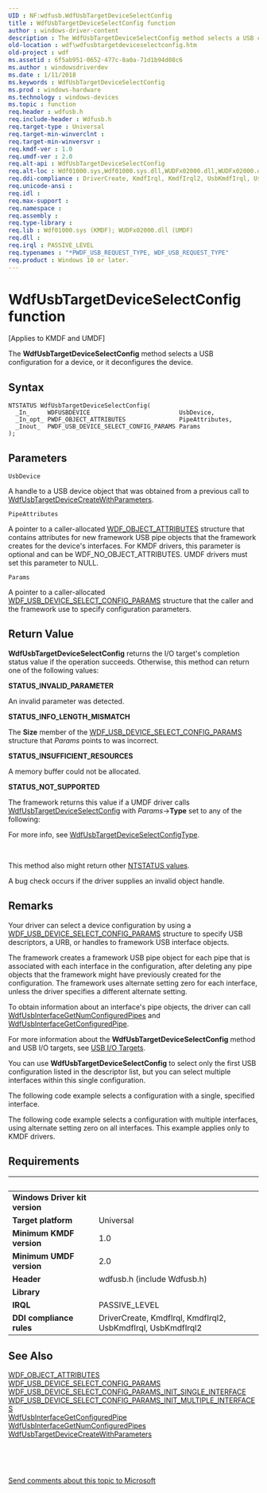 ```yaml
---
UID : NF:wdfusb.WdfUsbTargetDeviceSelectConfig
title : WdfUsbTargetDeviceSelectConfig function
author : windows-driver-content
description : The WdfUsbTargetDeviceSelectConfig method selects a USB configuration for a device, or it deconfigures the device.
old-location : wdf\wdfusbtargetdeviceselectconfig.htm
old-project : wdf
ms.assetid : 6f5ab951-0652-477c-8a0a-71d1b94d08c6
ms.author : windowsdriverdev
ms.date : 1/11/2018
ms.keywords : WdfUsbTargetDeviceSelectConfig
ms.prod : windows-hardware
ms.technology : windows-devices
ms.topic : function
req.header : wdfusb.h
req.include-header : Wdfusb.h
req.target-type : Universal
req.target-min-winverclnt : 
req.target-min-winversvr : 
req.kmdf-ver : 1.0
req.umdf-ver : 2.0
req.alt-api : WdfUsbTargetDeviceSelectConfig
req.alt-loc : Wdf01000.sys,Wdf01000.sys.dll,WUDFx02000.dll,WUDFx02000.dll.dll
req.ddi-compliance : DriverCreate, KmdfIrql, KmdfIrql2, UsbKmdfIrql, UsbKmdfIrql2
req.unicode-ansi : 
req.idl : 
req.max-support : 
req.namespace : 
req.assembly : 
req.type-library : 
req.lib : Wdf01000.sys (KMDF); WUDFx02000.dll (UMDF)
req.dll : 
req.irql : PASSIVE_LEVEL
req.typenames : "*PWDF_USB_REQUEST_TYPE, WDF_USB_REQUEST_TYPE"
req.product : Windows 10 or later.
---
```



# WdfUsbTargetDeviceSelectConfig function
<p class="CCE_Message">[Applies to KMDF and UMDF]

The <b>WdfUsbTargetDeviceSelectConfig</b> method selects a USB configuration for a device, or it deconfigures the device.

## Syntax

````
NTSTATUS WdfUsbTargetDeviceSelectConfig(
  _In_     WDFUSBDEVICE                         UsbDevice,
  _In_opt_ PWDF_OBJECT_ATTRIBUTES               PipeAttributes,
  _Inout_  PWDF_USB_DEVICE_SELECT_CONFIG_PARAMS Params
);
````

## Parameters

`UsbDevice`

A handle to a USB device object that was obtained from a previous call to <a href="..\wdfusb\nf-wdfusb-wdfusbtargetdevicecreatewithparameters.md">WdfUsbTargetDeviceCreateWithParameters</a>.

`PipeAttributes`

A pointer to a caller-allocated <a href="..\wdfobject\ns-wdfobject-_wdf_object_attributes.md">WDF_OBJECT_ATTRIBUTES</a> structure that contains attributes for new framework USB pipe objects that the framework creates for the device's interfaces. For KMDF drivers, this parameter is optional and can be WDF_NO_OBJECT_ATTRIBUTES. UMDF drivers must set this parameter to NULL.

`Params`

A pointer to a caller-allocated <a href="..\wdfusb\ns-wdfusb-_wdf_usb_device_select_config_params.md">WDF_USB_DEVICE_SELECT_CONFIG_PARAMS</a> structure that the caller and the framework use to specify configuration parameters.


## Return Value

<b>WdfUsbTargetDeviceSelectConfig</b> returns the I/O target's completion status value if the operation succeeds. Otherwise, this method can return one of the following values:
<dl>
<dt><b>STATUS_INVALID_PARAMETER</b></dt>
</dl>An invalid parameter was detected.
<dl>
<dt><b>STATUS_INFO_LENGTH_MISMATCH</b></dt>
</dl>The <b>Size</b> member of the <a href="..\wdfusb\ns-wdfusb-_wdf_usb_device_select_config_params.md">WDF_USB_DEVICE_SELECT_CONFIG_PARAMS</a> structure that <i>Params</i> points to was incorrect.
<dl>
<dt><b>STATUS_INSUFFICIENT_RESOURCES</b></dt>
</dl>A memory buffer could not be allocated.
<dl>
<dt><b>STATUS_NOT_SUPPORTED</b></dt>
</dl>The framework returns this value if a UMDF driver calls <a href="..\wdfusb\nf-wdfusb-wdfusbtargetdeviceselectconfig.md">WdfUsbTargetDeviceSelectConfig</a> with <i>Params</i>-&gt;<b>Type</b> set to any of the following:

For more info, see <a href="..\wdfusb\ne-wdfusb-_wdfusbtargetdeviceselectconfigtype.md">WdfUsbTargetDeviceSelectConfigType</a>.

 

This method also might return other <a href="https://msdn.microsoft.com/library/windows/hardware/ff557697">NTSTATUS values</a>.

A bug check occurs if the driver supplies an invalid object handle.

## Remarks

Your driver can select a device configuration by using a <a href="..\wdfusb\ns-wdfusb-_wdf_usb_device_select_config_params.md">WDF_USB_DEVICE_SELECT_CONFIG_PARAMS</a> structure to specify USB descriptors, a URB, or handles to framework USB interface objects.

The framework creates a framework USB pipe object for each pipe that is associated with each interface in the configuration, after deleting any pipe objects that the framework might have previously created for the configuration. The framework uses alternate setting zero for each interface, unless the driver specifies a different alternate setting.

To obtain information about an interface's pipe objects, the driver can call <a href="..\wdfusb\nf-wdfusb-wdfusbinterfacegetnumconfiguredpipes.md">WdfUsbInterfaceGetNumConfiguredPipes</a> and <a href="..\wdfusb\nf-wdfusb-wdfusbinterfacegetconfiguredpipe.md">WdfUsbInterfaceGetConfiguredPipe</a>.

For more information about the <b>WdfUsbTargetDeviceSelectConfig</b> method and USB I/O targets, see <a href="https://msdn.microsoft.com/195c0f4b-7f33-428a-8de7-32643ad854c6">USB I/O Targets</a>.
<p class="note">You can use <b>WdfUsbTargetDeviceSelectConfig</b> to select only the first USB configuration listed in the descriptor list, but you can select multiple interfaces within this single configuration.

The following code example selects a configuration with a single, specified  interface. 

The following code example selects a configuration with multiple interfaces, using alternate setting zero on all interfaces. This example applies only to KMDF drivers.

## Requirements
| &nbsp; | &nbsp; |
| ---- |:---- |
| **Windows Driver kit version** |  |
| **Target platform** | Universal |
| **Minimum KMDF version** | 1.0 |
| **Minimum UMDF version** | 2.0 |
| **Header** | wdfusb.h (include Wdfusb.h) |
| **Library** |  |
| **IRQL** | PASSIVE_LEVEL |
| **DDI compliance rules** | DriverCreate, KmdfIrql, KmdfIrql2, UsbKmdfIrql, UsbKmdfIrql2 |

## See Also

<dl>
<dt>
<a href="..\wdfobject\ns-wdfobject-_wdf_object_attributes.md">WDF_OBJECT_ATTRIBUTES</a>
</dt>
<dt>
<a href="..\wdfusb\ns-wdfusb-_wdf_usb_device_select_config_params.md">WDF_USB_DEVICE_SELECT_CONFIG_PARAMS</a>
</dt>
<dt>
<a href="..\wdfusb\nf-wdfusb-wdf_usb_device_select_config_params_init_single_interface.md">WDF_USB_DEVICE_SELECT_CONFIG_PARAMS_INIT_SINGLE_INTERFACE</a>
</dt>
<dt>
<a href="..\wdfusb\nf-wdfusb-wdf_usb_device_select_config_params_init_multiple_interfaces.md">WDF_USB_DEVICE_SELECT_CONFIG_PARAMS_INIT_MULTIPLE_INTERFACES</a>
</dt>
<dt>
<a href="..\wdfusb\nf-wdfusb-wdfusbinterfacegetconfiguredpipe.md">WdfUsbInterfaceGetConfiguredPipe</a>
</dt>
<dt>
<a href="..\wdfusb\nf-wdfusb-wdfusbinterfacegetnumconfiguredpipes.md">WdfUsbInterfaceGetNumConfiguredPipes</a>
</dt>
<dt>
<a href="..\wdfusb\nf-wdfusb-wdfusbtargetdevicecreatewithparameters.md">WdfUsbTargetDeviceCreateWithParameters</a>
</dt>
</dl>
 

 

<a href="mailto:wsddocfb@microsoft.com?subject=Documentation%20feedback [wdf\wdf]:%20WdfUsbTargetDeviceSelectConfig method%20 RELEASE:%20(1/11/2018)&amp;body=%0A%0APRIVACY STATEMENT%0A%0AWe use your feedback to improve the documentation. We don't use your email address for any other purpose, and we'll remove your email address from our system after the issue that you're reporting is fixed. While we're working to fix this issue, we might send you an email message to ask for more info. Later, we might also send you an email message to let you know that we've addressed your feedback.%0A%0AFor more info about Microsoft's privacy policy, see http://privacy.microsoft.com/en-us/default.aspx." title="Send comments about this topic to Microsoft">Send comments about this topic to Microsoft</a>